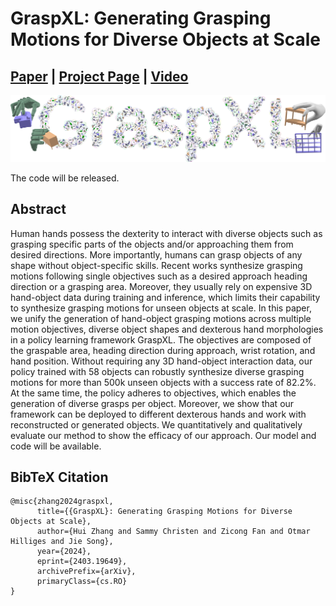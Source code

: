 # GraspXL: Generating Grasping Motions for Diverse Objects at Scale

## [Paper](https://arxiv.org/pdf/2403.19649.pdf) | [Project Page](https://eth-ait.github.io/graspxl/) | [Video](https://youtu.be/0-dRbxmX2PI)

<img src="/tease_more.jpg" /> 


The code will be released.

## Abstract
Human hands possess the dexterity to interact with diverse objects such as grasping specific parts of the objects and/or approaching them from desired directions. More importantly, humans can grasp objects of any shape without object-specific skills. Recent works synthesize grasping motions following single objectives such as a desired approach heading direction or a grasping area. Moreover, they usually rely on expensive 3D hand-object data during training and inference, which limits their capability to synthesize grasping motions for unseen objects at scale. In this paper, we unify the generation of hand-object grasping motions across multiple motion objectives, diverse object shapes and dexterous hand morphologies in a policy learning framework GraspXL. The objectives are composed of the graspable area, heading direction during approach, wrist rotation, and hand position. Without requiring any 3D hand-object interaction data, our policy trained with 58 objects can robustly synthesize diverse grasping motions for more than 500k unseen objects with a success rate of 82.2%. At the same time, the policy adheres to objectives, which enables the generation of diverse grasps per object. Moreover, we show that our framework can be deployed to different dexterous hands and work with reconstructed or generated objects. We quantitatively and qualitatively evaluate our method to show the efficacy of our approach. Our model and code will be available.

## BibTeX Citation
```
@misc{zhang2024graspxl,
      title={{GraspXL}: Generating Grasping Motions for Diverse Objects at Scale},
      author={Hui Zhang and Sammy Christen and Zicong Fan and Otmar Hilliges and Jie Song},
      year={2024},
      eprint={2403.19649},
      archivePrefix={arXiv},
      primaryClass={cs.RO}
}
```
